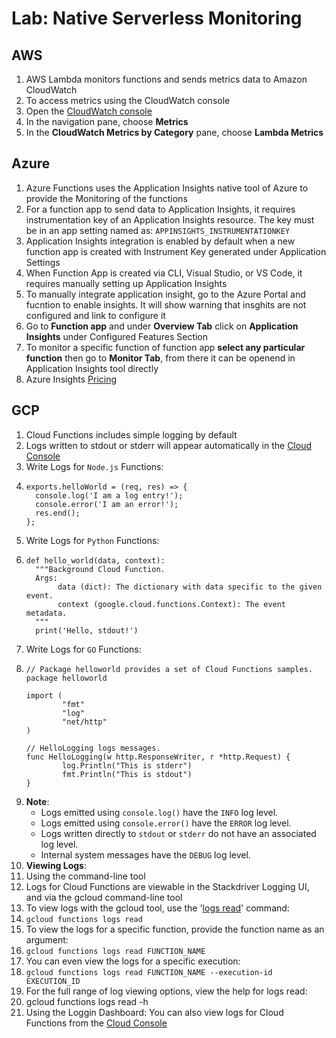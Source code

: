 # Lab: Native Serverless Monitoring

## AWS

1. AWS Lambda monitors functions and sends metrics data to Amazon CloudWatch
2. To access metrics using the CloudWatch console
3. Open the [CloudWatch console](https://console.aws.amazon.com/cloudwatch/)
4. In the navigation pane, choose **Metrics**
5. In the **CloudWatch Metrics by Category** pane, choose **Lambda Metrics**

## Azure

1. Azure Functions uses the Application Insights native tool of Azure to provide the Monitoring of the functions
2. For a function app to send data to Application Insights, it requires instrumentation key of an Application Insights resource. The key must be in an app setting named as: `APPINSIGHTS_INSTRUMENTATIONKEY`
3. Application Insights integration is enabled by default when a new function app is created with Instrument Key generated under Application Settings
4. When Function App is created via CLI, Visual Studio, or VS Code, it requires manually setting up Application Insights
5. To manually integrate application insight, go to the Azure Portal and fucntion to enable insights. It will show warning that insghits are not configured and link to configure it
6. Go to **Function app** and under **Overview Tab** click on **Application Insights** under Configured Features Section 
7. To monitor a specific function of function app **select any particular function** then go to **Monitor Tab**, from there it can be openend in Application Insights tool directly
8. Azure Insights [Pricing](https://docs.microsoft.com/en-us/azure/azure-monitor/app/pricing)

## GCP

1. Cloud Functions includes simple logging by default
2. Logs written to stdout or stderr will appear automatically in the [Cloud Console](https://console.cloud.google.com/project/_/logs?service=cloudfunctions.googleapis.com&_ga=2.216174609.-665913479.1577620601)
3. Write Logs for `Node.js` Functions: 
4.  ```
    exports.helloWorld = (req, res) => {
      console.log('I am a log entry!');
      console.error('I am an error!');
      res.end();
    };
    ```
5. Write Logs for `Python` Functions: 
6.  ```
    def hello_world(data, context):
      """Background Cloud Function.
      Args:
           data (dict): The dictionary with data specific to the given event.
           context (google.cloud.functions.Context): The event metadata.
      """
      print('Hello, stdout!')
    ```
7. Write Logs for `GO` Functions: 
8.  ```
    // Package helloworld provides a set of Cloud Functions samples.
    package helloworld

    import (
            "fmt"
            "log"
            "net/http"
    )

    // HelloLogging logs messages.
    func HelloLogging(w http.ResponseWriter, r *http.Request) {
            log.Println("This is stderr")
            fmt.Println("This is stdout")
    }
    ```
9. **Note**:  
    * Logs emitted using `console.log()` have the `INFO` log level.
    * Logs emitted using `console.error()` have the `ERROR` log level.
    * Logs written directly to `stdout` or `stderr` do not have an associated log level.
    * Internal system messages have the `DEBUG` log level.
10. **Viewing Logs**:
11. Using the command-line tool
12. Logs for Cloud Functions are viewable in the Stackdriver Logging UI, and via the gcloud command-line tool
13. To view logs with the gcloud tool, use the '[logs read](https://cloud.google.com/sdk/gcloud/reference/functions/logs/read)' command:
14. `gcloud functions logs read`
15. To view the logs for a specific function, provide the function name as an argument:
16. `gcloud functions logs read FUNCTION_NAME`
17. You can even view the logs for a specific execution:
18. `gcloud functions logs read FUNCTION_NAME --execution-id EXECUTION_ID`
19. For the full range of log viewing options, view the help for logs read:
20. gcloud functions logs read -h
21. Using the Loggin Dashboard: You can also view logs for Cloud Functions from the [Cloud Console](https://console.cloud.google.com/project/_/logs?service=cloudfunctions.googleapis.com&_ga=2.186241966.-665913479.1577620601)
